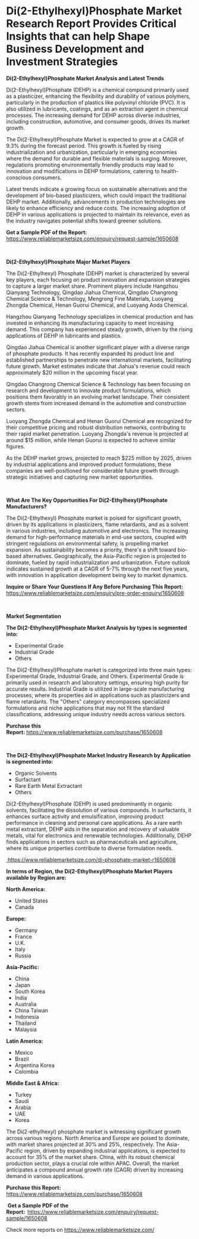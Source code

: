 <p><h1>Di(2-Ethylhexyl)Phosphate Market Research Report Provides Critical Insights that can help Shape Business Development and Investment Strategies</h1></p><p><strong>Di(2-Ethylhexyl)Phosphate Market Analysis and Latest Trends</strong></p>
<p><p>Di(2-Ethylhexyl)Phosphate (DEHP) is a chemical compound primarily used as a plasticizer, enhancing the flexibility and durability of various polymers, particularly in the production of plastics like polyvinyl chloride (PVC). It is also utilized in lubricants, coatings, and as an extraction agent in chemical processes. The increasing demand for DEHP across diverse industries, including construction, automotive, and consumer goods, drives its market growth.</p><p>The Di(2-Ethylhexyl)Phosphate Market is expected to grow at a CAGR of 9.3% during the forecast period. This growth is fueled by rising industrialization and urbanization, particularly in emerging economies where the demand for durable and flexible materials is surging. Moreover, regulations promoting environmentally friendly products may lead to innovation and modifications in DEHP formulations, catering to health-conscious consumers.</p><p>Latest trends indicate a growing focus on sustainable alternatives and the development of bio-based plasticizers, which could impact the traditional DEHP market. Additionally, advancements in production technologies are likely to enhance efficiency and reduce costs. The increasing adoption of DEHP in various applications is projected to maintain its relevance, even as the industry navigates potential shifts toward greener solutions.</p></p>
<p><strong>Get a Sample PDF of the Report:&nbsp;</strong> <a href="https://www.reliablemarketsize.com/enquiry/request-sample/1650608?utm_campaign=3307&utm_medium=2&utm_source=Github&utm_content=ia&utm_term=23032025&utm_id=di2-ethylhexylphosphate">https://www.reliablemarketsize.com/enquiry/request-sample/1650608</a></p>
<p>&nbsp;</p>
<p><strong>Di(2-Ethylhexyl)Phosphate Major Market Players</strong></p>
<p><p>The Di(2-Ethylhexyl) Phosphate (DEHP) market is characterized by several key players, each focusing on product innovation and expansion strategies to capture a larger market share. Prominent players include Hangzhou Qianyang Technology, Qingdao Jiahua Chemical, Qingdao Changrong Chemical Science & Technology, Mengrong Fine Materials, Luoyang Zhongda Chemical, Henan Guorui Chemical, and Luoyang Aoda Chemical. </p><p>Hangzhou Qianyang Technology specializes in chemical production and has invested in enhancing its manufacturing capacity to meet increasing demand. This company has experienced steady growth, driven by the rising applications of DEHP in lubricants and plastics. </p><p>Qingdao Jiahua Chemical is another significant player with a diverse range of phosphate products. It has recently expanded its product line and established partnerships to penetrate new international markets, facilitating future growth. Market estimates indicate that Jiahua's revenue could reach approximately $20 million in the upcoming fiscal year.</p><p>Qingdao Changrong Chemical Science & Technology has been focusing on research and development to innovate product formulations, which positions them favorably in an evolving market landscape. Their consistent growth stems from increased demand in the automotive and construction sectors.</p><p>Luoyang Zhongda Chemical and Henan Guorui Chemical are recognized for their competitive pricing and robust distribution networks, contributing to their rapid market penetration. Luoyang Zhongda's revenue is projected at around $15 million, while Henan Guorui is expected to achieve similar figures.</p><p>As the DEHP market grows, projected to reach $225 million by 2025, driven by industrial applications and improved product formulations, these companies are well-positioned for considerable future growth through strategic initiatives and capturing new market opportunities.</p></p>
<p>&nbsp;</p>
<p><strong>What Are The Key Opportunities For Di(2-Ethylhexyl)Phosphate Manufacturers?</strong></p>
<p><p>The Di(2-Ethylhexyl) Phosphate market is poised for significant growth, driven by its applications in plasticizers, flame retardants, and as a solvent in various industries, including automotive and electronics. The increasing demand for high-performance materials in end-use sectors, coupled with stringent regulations on environmental safety, is propelling market expansion. As sustainability becomes a priority, there's a shift toward bio-based alternatives. Geographically, the Asia-Pacific region is projected to dominate, fueled by rapid industrialization and urbanization. Future outlook indicates sustained growth at a CAGR of 5-7% through the next five years, with innovation in application development being key to market dynamics.</p></p>
<p><strong>Inquire or Share Your Questions If Any Before Purchasing This Report:</strong> <a href="https://www.reliablemarketsize.com/enquiry/pre-order-enquiry/1650608?utm_campaign=3307&utm_medium=2&utm_source=Github&utm_content=ia&utm_term=23032025&utm_id=di2-ethylhexylphosphate">https://www.reliablemarketsize.com/enquiry/pre-order-enquiry/1650608</a></p>
<p>&nbsp;</p>
<p><strong>Market Segmentation</strong></p>
<p><strong>The Di(2-Ethylhexyl)Phosphate Market Analysis by types is segmented into:</strong></p>
<p><ul><li>Experimental Grade</li><li>Industrial Grade</li><li>Others</li></ul></p>
<p><p>The Di(2-Ethylhexyl)Phosphate market is categorized into three main types: Experimental Grade, Industrial Grade, and Others. Experimental Grade is primarily used in research and laboratory settings, ensuring high purity for accurate results. Industrial Grade is utilized in large-scale manufacturing processes, where its properties aid in applications such as plasticizers and flame retardants. The "Others" category encompasses specialized formulations and niche applications that may not fit the standard classifications, addressing unique industry needs across various sectors.</p></p>
<p><strong>Purchase this Report:&nbsp;</strong><a href="https://www.reliablemarketsize.com/purchase/1650608?utm_campaign=3307&utm_medium=2&utm_source=Github&utm_content=ia&utm_term=23032025&utm_id=di2-ethylhexylphosphate">https://www.reliablemarketsize.com/purchase/1650608</a></p>
<p>&nbsp;</p>
<p><strong>The Di(2-Ethylhexyl)Phosphate Market Industry Research by Application is segmented into:</strong></p>
<p><ul><li>Organic Solvents</li><li>Surfactant</li><li>Rare Earth Metal Extractant</li><li>Others</li></ul></p>
<p><p>Di(2-Ethylhexyl)Phosphate (DEHP) is used predominantly in organic solvents, facilitating the dissolution of various compounds. In surfactants, it enhances surface activity and emulsification, improving product performance in cleaning and personal care applications. As a rare earth metal extractant, DEHP aids in the separation and recovery of valuable metals, vital for electronics and renewable technologies. Additionally, DEHP finds applications in sectors such as pharmaceuticals and agriculture, where its unique properties contribute to diverse formulation needs.</p></p>
<p><a href="https://www.reliablemarketsize.com/di-phosphate-market-r1650608?utm_campaign=3307&utm_medium=2&utm_source=Github&utm_content=ia&utm_term=23032025&utm_id=di2-ethylhexylphosphate">&nbsp;https://www.reliablemarketsize.com/di-phosphate-market-r1650608</a></p>
<p><strong>In terms of Region, the Di(2-Ethylhexyl)Phosphate Market Players available by Region are:</strong></p>
<p>
    <p> <strong> North America: </strong>
        <ul>
            <li>United States</li>
            <li>Canada</li>
        </ul>
        </p> 
    <p> <strong> Europe: </strong>
        <ul>
            <li>Germany</li>
            <li>France</li>
            <li>U.K.</li>
            <li>Italy</li>
            <li>Russia</li>
        </ul>
        </p> 
    <p> <strong> Asia-Pacific: </strong>
        <ul>
            <li>China</li>
            <li>Japan</li>
            <li>South Korea</li>
            <li>India</li>
            <li>Australia</li>
            <li>China Taiwan</li>
            <li>Indonesia</li>
            <li>Thailand</li>
            <li>Malaysia</li>
        </ul>
        </p> 
    <p> <strong> Latin America: </strong>
        <ul>
            <li>Mexico</li>
            <li>Brazil</li>
            <li>Argentina Korea</li>
            <li>Colombia</li>
        </ul>
        </p> 
    <p> <strong> Middle East & Africa: </strong>
        <ul>
            <li>Turkey</li>
            <li>Saudi</li>
            <li>Arabia</li>
            <li>UAE</li>
            <li>Korea</li>
        </ul>
    </p>
    </p>
<p><p>The Di(2-ethylhexyl) phosphate market is witnessing significant growth across various regions. North America and Europe are poised to dominate, with market shares projected at 30% and 25%, respectively. The Asia-Pacific region, driven by expanding industrial applications, is expected to account for 35% of the market share. China, with its robust chemical production sector, plays a crucial role within APAC. Overall, the market anticipates a compound annual growth rate (CAGR) driven by increasing demand in various applications.</p></p>
<p><strong>Purchase this Report: </strong><a href="https://www.reliablemarketsize.com/purchase/1650608?utm_campaign=3307&utm_medium=2&utm_source=Github&utm_content=ia&utm_term=23032025&utm_id=di2-ethylhexylphosphate">https://www.reliablemarketsize.com/purchase/1650608</a></p>
<p>&nbsp;<strong>Get a Sample PDF of the Report:&nbsp;&nbsp;</strong><a href="https://www.reliablemarketsize.com/enquiry/request-sample/1650608?utm_campaign=3307&utm_medium=2&utm_source=Github&utm_content=ia&utm_term=23032025&utm_id=di2-ethylhexylphosphate">https://www.reliablemarketsize.com/enquiry/request-sample/1650608</a></p>
<p><strong></strong></p>
<p>Check more reports on <a href="https://www.reliablemarketsize.com/?utm_campaign=3307&utm_medium=2&utm_source=Github&utm_content=ia&utm_term=23032025&utm_id=di2-ethylhexylphosphate">https://www.reliablemarketsize.com/</a></p>